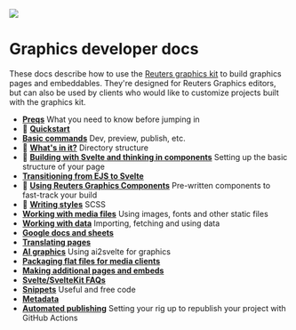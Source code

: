 ![](https://graphics.thomsonreuters.com/style-assets/images/logos/reuters-graphics-logo/svg/graphics-logo-color-dark.svg)

# Graphics developer docs

These docs describe how to use the [Reuters graphics kit](https://github.com/reuters-graphics/bluprint_graphics-kit) to build graphics pages and embeddables. They're designed for Reuters Graphics editors, but can also be used by clients who would like to customize projects built with the graphics kit.

- **[Preqs](prerequisites.md)** What you need to know before jumping in
- 🎥 **[Quickstart](quickstart.md)** 
- **[Basic commands](commands.md)** Dev, preview, publish, etc.
- 🎥 **[What's in it?](directory.md)** Directory structure
- 🎥 **[Building with Svelte and thinking in components](components.md)** Setting up the basic structure of your page
- **[Transitioning from EJS to Svelte](ejs-to-svelte.md)**
- 🎥 **[Using Reuters Graphics Components](graphics-components.md)** Pre-written components to fast-track your build
- 🎥 **[Writing styles](styles.md)** SCSS
- **[Working with media files](media.md)** Using images, fonts and other static files
- **[Working with data](data.md)** Importing, fetching and using data
- **[Google docs and sheets](google-docs-and-sheets.md)**
- **[Translating pages](translation.md)**
- **[AI graphics](ai.md)** Using ai2svelte for graphics
- **[Packaging flat files for media clients](flats.md)**
- **[Making additional pages and embeds](pages.md)**
- **[Svelte/SvelteKit FAQs](svelte-faqs.md)**
- **[Snippets](snippets.md)** Useful and free code
- **[Metadata](metadata.md)**
- **[Automated publishing](automated-publishing.md)** Setting your rig up to republish your project with GitHub Actions
